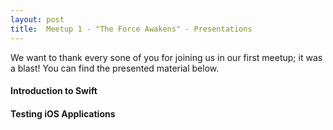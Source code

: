 ```yaml
---
layout: post
title:  Meetup 1 - "The Force Awakens" - Presentations
---
```

<script type="text/javascript">
  var presentations = [
    {
      videoElement: '#video-1', videoSize: '460x407',
      slidesElement: '#slides-1', slidesSize: '460x407',
      jsonFile: '{{{ site.baseurl }}public/assets/presentations/Meetup-1-Presentation-1.json',
      delay: 0
    },
    {
      videoElement: '#video-2', videoSize: '460x407',
      slidesElement: '#slides-2', slidesSize: '460x407',
      jsonFile: '{{{ site.baseurl }}public/assets/presentations/Meetup-1-Presentation-2.json',
      delay: 2000
    },
  ];

  var presenters = [{}, {}];

  function initPresentation(index, data) {
    var presentation = presentations[index];
    var presenter = presenters[index];
    presenter = new Presentz(presentation.videoElement, presentation.videoSize, presentation.slidesElement, presentation.slidesSize);
    presenter.init(data);
    presenter.changeChapter(0, 0, false, function(err) {
      if (err) {
        alert(err);
      }
    });
  }

  function fetchJson(index) {
    var presentation = presentations[index];
    jQuery.get(presentation.jsonFile, function(data) {
      setTimeout(function() { initPresentation(index, data); }, presentation.delay);
    });
  }

  jQuery().ready(function() {
    for (var i = 0; i < presentations.length; i++)
      fetchJson(i);
  });
</script>

We want to thank every sone of you for joining us in our first meetup; it was a blast! You can find the presented material below.

#### Introduction to Swift
<div class="clearfix">
  <div id="slides-1"></div>
  <div id="video-1"></div>
</div>

#### Testing iOS Applications
<div class="clearfix">
  <div id="slides-2"></div>
  <div id="video-2"></div>
</div>
